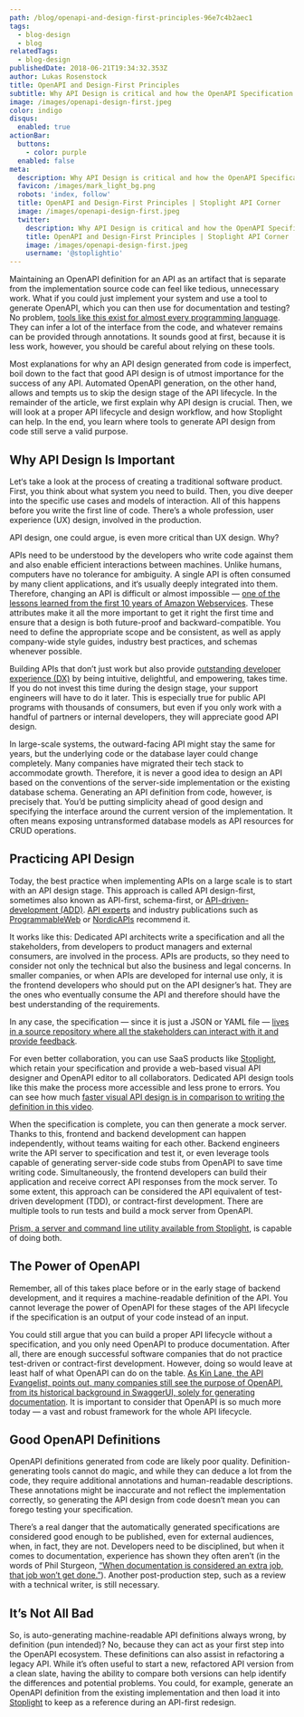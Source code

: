 ```yaml
---
path: /blog/openapi-and-design-first-principles-96e7c4b2aec1
tags:
  - blog-design
  - blog
relatedTags:
  - blog-design
publishedDate: 2018-06-21T19:34:32.353Z
author: Lukas Rosenstock
title: OpenAPI and Design-First Principles
subtitle: Why API Design is critical and how the OpenAPI Specification can help
image: /images/openapi-design-first.jpeg
color: indigo
disqus:
  enabled: true
actionBar:
  buttons:
    - color: purple
  enabled: false
meta:
  description: Why API Design is critical and how the OpenAPI Specification can help
  favicon: /images/mark_light_bg.png
  robots: 'index, follow'
  title: OpenAPI and Design-First Principles | Stoplight API Corner
  image: /images/openapi-design-first.jpeg
  twitter:
    description: Why API Design is critical and how the OpenAPI Specification can help
    title: OpenAPI and Design-First Principles | Stoplight API Corner
    image: /images/openapi-design-first.jpeg
    username: '@stoplightio'
---
```

Maintaining an OpenAPI definition for an API as an artifact that is separate from the implementation source code can feel like tedious, unnecessary work. What if you could just implement your system and use a tool to generate OpenAPI, which you can then use for documentation and testing? No problem, [tools like this exist for almost every programming language](https://www.blazemeter.com/blog/how-to-generate-openapi-definitions-from-code). They can infer a lot of the interface from the code, and whatever remains can be provided through annotations. It sounds good at first, because it is less work, however, you should be careful about relying on these tools.

Most explanations for why an API design generated from code is imperfect, boil down to the fact that good API design is of utmost importance for the success of any API. Automated OpenAPI generation, on the other hand, allows and tempts us to skip the design stage of the API lifecycle. In the remainder of the article, we first explain why API design is crucial. Then, we will look at a proper API lifecycle and design workflow, and how Stoplight can help. In the end, you learn where tools to generate API design from code still serve a valid purpose.

## Why API Design Is Important

Let‘s take a look at the process of creating a traditional software product. First, you think about what system you need to build. Then, you dive deeper into the specific use cases and models of interaction. All of this happens before you write the first line of code. There’s a whole profession, user experience (UX) design, involved in the production.

API design, one could argue, is even more critical than UX design. Why?

APIs need to be understood by the developers who write code against them and also enable efficient interactions between machines. Unlike humans, computers have no tolerance for ambiguity. A single API is often consumed by many client applications, and it‘s usually deeply integrated into them. Therefore, changing an API is difficult or almost impossible — [one of the lessons learned from the first 10 years of Amazon Webservices](https://www.allthingsdistributed.com/2016/03/10-lessons-from-10-years-of-aws.html). These attributes make it all the more important to get it right the first time and ensure that a design is both future-proof and backward-compatible. You need to define the appropriate scope and be consistent, as well as apply company-wide style guides, industry best practices, and schemas whenever possible.

Building APIs that don’t just work but also provide [outstanding developer experience (DX)](https://hackernoon.com/the-best-practices-for-a-great-developer-experience-dx-9036834382b0) by being intuitive, delightful, and empowering, takes time. If you do not invest this time during the design stage, your support engineers will have to do it later. This is especially true for public API programs with thousands of consumers, but even if you only work with a handful of partners or internal developers, they will appreciate good API design.

In large-scale systems, the outward-facing API might stay the same for years, but the underlying code or the database layer could change completely. Many companies have migrated their tech stack to accommodate growth. Therefore, it is never a good idea to design an API based on the conventions of the server-side implementation or the existing database schema. Generating an API definition from code, however, is precisely that. You’d be putting simplicity ahead of good design and specifying the interface around the current version of the implementation. It often means exposing untransformed database models as API resources for CRUD operations.

## Practicing API Design

Today, the best practice when implementing APIs on a large scale is to start with an API design stage. This approach is called API design-first, sometimes also known as API-first, schema-first, or [API-driven-development (ADD)](https://dzone.com/articles/abcs-of-api-driven-development). [API experts](https://apievangelist.com/2018/02/14/code-generating-openapi-still-prevailing-approach/) and industry publications such as [ProgrammableWeb](https://www.programmableweb.com/news/introduction-to-api-first-design/analysis/2016/10/31) or [NordicAPIs](https://nordicapis.com/using-a-schema-first-design-as-your-single-source-of-truth/) recommend it.

It works like this: Dedicated API architects write a specification and all the stakeholders, from developers to product managers and external consumers, are involved in the process. APIs are products, so they need to consider not only the technical but also the business and legal concerns. In smaller companies, or when APIs are developed for internal use only, it is the frontend developers who should put on the API designer’s hat. They are the ones who eventually consume the API and therefore should have the best understanding of the requirements.

In any case, the specification — since it is just a JSON or YAML file — [lives in a source repository where all the stakeholders can interact with it and provide feedback](http://apievangelist.com/2017/05/25/every-api-should-begin-with-a-github-repository/).

For even better collaboration, you can use SaaS products like [Stoplight](/), which retain your specification and provide a web-based visual API designer and OpenAPI editor to all collaborators. Dedicated API design tools like this make the process more accessible and less prone to errors. You can see how much [faster visual API design is in comparison to writing the definition in this video](https://vimeo.com/246858062).

When the specification is complete, you can then generate a mock server. Thanks to this, frontend and backend development can happen independently, without teams waiting for each other. Backend engineers write the API server to specification and test it, or even leverage tools capable of generating server-side code stubs from OpenAPI to save time writing code. Simultaneously, the frontend developers can build their application and receive correct API responses from the mock server. To some extent, this approach can be considered the API equivalent of test-driven development (TDD), or contract-first development. There are multiple tools to run tests and build a mock server from OpenAPI.

[Prism, a server and command line utility available from Stoplight](/platform/prism/), is capable of doing both.

## The Power of OpenAPI

Remember, all of this takes place before or in the early stage of backend development, and it requires a machine-readable definition of the API. You cannot leverage the power of OpenAPI for these stages of the API lifecycle if the specification is an output of your code instead of an input.

You could still argue that you can build a proper API lifecycle without a specification, and you only need OpenAPI to produce documentation. After all, there are enough successful software companies that do not practice test-driven or contract-first development. However, doing so would leave at least half of what OpenAPI can do on the table. [As Kin Lane, the API Evangelist, points out, many companies still see the purpose of OpenAPI, from its historical background in SwaggerUI, solely for generating documentation](https://apievangelist.com/2017/12/18/definition-driven-api-lifecycle-instead-of-code-driven-apis/). It is important to consider that OpenAPI is so much more today — a vast and robust framework for the whole API lifecycle.

## Good OpenAPI Definitions

OpenAPI definitions generated from code are likely poor quality. Definition-generating tools cannot do magic, and while they can deduce a lot from the code, they require additional annotations and human-readable descriptions. These annotations might be inaccurate and not reflect the implementation correctly, so generating the API design from code doesn‘t mean you can forego testing your specification.

There’s a real danger that the automatically generated specifications are considered good enough to be published, even for external audiences, when, in fact, they are not. Developers need to be disciplined, but when it comes to documentation, experience has shown they often aren’t (in the words of Phil Sturgeon, [“When documentation is considered an extra job, that job won’t get done.”](https://philsturgeon.uk/api/2017/07/20/my-vision-for-a-perfect-world-in-api-specification/)). Another post-production step, such as a review with a technical writer, is still necessary.

## It’s Not All Bad

So, is auto-generating machine-readable API definitions always wrong, by definition (pun intended)? No, because they can act as your first step into the OpenAPI ecosystem. These definitions can also assist in refactoring a legacy API. While it’s often useful to start a new, refactored API version from a clean slate, having the ability to compare both versions can help identify the differences and potential problems. You could, for example, generate an OpenAPI definition from the existing implementation and then load it into [Stoplight](/) to keep as a reference during an API-first redesign.

